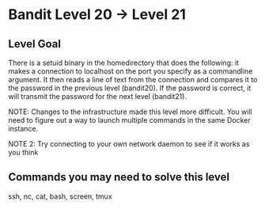 # Bandit Level 20 → Level 21

## Level Goal

There is a setuid binary in the homedirectory that does the following: it makes a connection to localhost on the port you specify as a commandline argument. It then reads a line of text from the connection and compares it to the password in the previous level (bandit20). If the password is correct, it will transmit the password for the next level (bandit21).

NOTE: Changes to the infrastructure made this level more difficult. You will need to figure out a way to launch multiple commands in the same Docker instance.

NOTE 2: Try connecting to your own network daemon to see if it works as you think

## Commands you may need to solve this level

ssh, nc, cat, bash, screen, tmux

